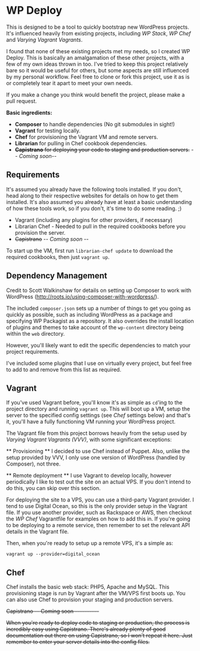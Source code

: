WP Deploy
=========

This is designed to be a tool to quickly bootstrap new WordPress projects. It's influenced heavily from existing projects,
including *WP Stack*, *WP Chef* and *Varying Vagrant Vagrants*.

I found that none of these existing projects met my needs, so I created WP Deploy. This is basically an amalgamation of these
other projects, with a few of my own ideas thrown in too. I've tried to keep this project relatively bare so it would be useful
for others, but some aspects are still influenced by my personal workflow. Feel free to clone or fork this project, use it as is
or completely tear it apart to meet your own needs.

If you make a change you think would benefit the project, please make a pull request.

**Basic ingredients:**

* **Composer** to handle dependencies (No git submodules in sight!)
* **Vagrant** for testing locally.
* **Chef** for provisioning the Vagrant VM and remote servers.
* **Librarian** for pulling in Chef cookbook dependencies.
* <del>**Capistrano** for deploying your code to staging and production servers.</del> *-- Coming soon--*

Requirements
------------

It's assumed you already have the following tools installed. If you don't, head along to their respective websites for details
on how to get them installed. It's also assumed you already have at least a basic understanding of how these tools work, so if you don't, it's
time to do some reading. ;)

* Vagrant (including any plugins for other providers, if necessary)
* Librarian Chef - Needed to pull in the required cookbooks before you provision the server.
* <del>Capistrano</del> *-- Coming soon --*

To start up the VM, first run `librarian-chef update` to download the required cookbooks, then just `vagrant up`.

Dependency Management
---------------------

Credit to Scott Walkinshaw for details on setting up Composer to work with WordPress (http://roots.io/using-composer-with-wordpress/).

The included `composer.json` sets up a number of things to get you going as quickly as possible, such as including WordPress as a package
and specifying WP Packagist as a repository. It also overrides the install location of plugins and themes to take account of the `wp-content`
directory being within the `web` directory.

However, you'll likely want to edit the specific dependencies to match your project requirements.

I've included some plugins that I use on virtually every project, but feel free to add to and remove from this list as required.

Vagrant
-------

If you've used Vagrant before, you'll know it's as simple as `cd`'ing to the project directory and running `vagrant up`. This will boot up a VM, setup the server
to the specified config settings (see *Chef* settings below) and that's it, you'll have a fully functioning VM running your WordPress project.

The Vagrant file from this project borrows heavily from the setup used by *Varying Vagrant Vagrants (VVV)*, with some significant exceptions:

** Provisioning **
I decided to use Chef instead of Puppet. Also, unlike the setup provided by VVV, I only use one version of WordPress (handled by Composer), not three.

** Remote deployment **
I use Vagrant to develop locally, however periodically I like to test out the site on an actual VPS. If you don't intend to do this, you can skip over this section.

For deploying the site to a VPS, you can use a third-party Vagrant provider. I tend to use Digital Ocean, so this is the only provider setup in the Vagrant file. If
you use another provider, such as Rackspace or AWS, then checkout the *WP Chef* Vagrantfile for examples on how to add this in. If you're going to be deploying
to a remote service, then remember to set the relevant API details in the Vagrant file.

Then, when you're ready to setup up a remote VPS, it's a simple as:

`vagrant up --provider=digital_ocean`

Chef
----

Chef installs the basic web stack: PHP5, Apache and MySQL. This provisioning stage is run by Vagrant after the VM/VPS first boots up.
You can also use Chef to provision your staging and production servers.

<del>
Capistrano -- Coming soon
----------

When you're ready to deploy code to staging or production, the process is incredibly easy using Capistrano. There's already plenty of good documentation
out there on using Capistrano, so I won't repeat it here. Just remember to enter your server details into the config files.
</del>